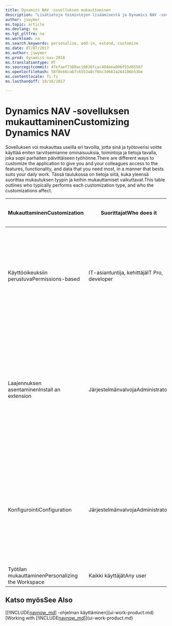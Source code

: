 ```yaml
---
title: Dynamics NAV -sovelluksen mukauttaminen
description: "Lisätietoja toimintojen lisäämisestä ja Dynamics NAV -sovelluksen mukauttamisesta."
author: jswymer
ms.topic: article
ms.devlang: na
ms.tgt_pltfrm: na
ms.workload: na
ms.search.keywords: personalize, add-in, extend, customize
ms.date: 07/07/2017
ms.author: jswymer
ms.prod: dynamics-nav-2018
ms.translationtype: HT
ms.sourcegitcommit: 4fefaef7380ac10836fcac404eea006f55d8556f
ms.openlocfilehash: 58f8e60cab7c6553a8cf6bc3d661a264186b53be
ms.contentlocale: fi-fi
ms.lasthandoff: 10/16/2017

---
```

# <a name="customizing-dynamics-nav"></a><span data-ttu-id="ce6cf-103">Dynamics NAV -sovelluksen mukauttaminen</span><span class="sxs-lookup"><span data-stu-id="ce6cf-103">Customizing Dynamics NAV</span></span>
<span data-ttu-id="ce6cf-104">Sovelluksen voi mukauttaa useilla eri tavoilla, jotta sinä ja työtoverisi voitte käyttää eniten tarvitsemianne ominaisuuksia, toimintoja ja tietoja tavalla, joka sopii parhaiten päivittäiseen työhönne.</span><span class="sxs-lookup"><span data-stu-id="ce6cf-104">There are different ways to customize the application to give you and your colleagues access to the features, functionality, and data that you need most, in a manner that bests suits your daily work.</span></span> <span data-ttu-id="ce6cf-105">Tässä taulukossa on tietoja siitä, kuka yleensä suorittaa mukautuksen tyypin ja keihin mukauttamiset vaikuttavat.</span><span class="sxs-lookup"><span data-stu-id="ce6cf-105">This table outlines who typically performs each customization type, and who the customizations affect.</span></span>

| <span data-ttu-id="ce6cf-106">Mukauttaminen</span><span class="sxs-lookup"><span data-stu-id="ce6cf-106">Customization</span></span>   |<span data-ttu-id="ce6cf-107">Suorittajat</span><span class="sxs-lookup"><span data-stu-id="ce6cf-107">Who does it</span></span>|  <span data-ttu-id="ce6cf-108">Description</span><span class="sxs-lookup"><span data-stu-id="ce6cf-108">Description</span></span>  |  <span data-ttu-id="ce6cf-109">Muutosten näkijät</span><span class="sxs-lookup"><span data-stu-id="ce6cf-109">Who sees the changes</span></span>  |  <span data-ttu-id="ce6cf-110">Lisätietoja</span><span class="sxs-lookup"><span data-stu-id="ce6cf-110">More information</span></span>  |
|-----------------|---|---------------|------------------------|--------------------|
|<span data-ttu-id="ce6cf-111">Käyttöoikeuksiin perustuva</span><span class="sxs-lookup"><span data-stu-id="ce6cf-111">Permissions-based</span></span>|<span data-ttu-id="ce6cf-112">IT-asiantuntija, kehittäjä</span><span class="sxs-lookup"><span data-stu-id="ce6cf-112">IT Pro, developer</span></span>|<span data-ttu-id="ce6cf-113">Näytä tai piilota käyttöliittymäelementtejä käyttöoikeussopimuksen tai käyttäjän pohjana olevien taulukoiden oikeuksien perusteella.</span><span class="sxs-lookup"><span data-stu-id="ce6cf-113">Show or hide user interface elements based on the license or the user's permissions to the underlying tables.</span></span> <span data-ttu-id="ce6cf-114">Kaikki elementit, kentät, toiminnot ja sivun osat voi poistaa käyttäjän näkymästä.</span><span class="sxs-lookup"><span data-stu-id="ce6cf-114">All elements, fields, actions, and page parts, can be removed from the user’s view.</span></span>|<span data-ttu-id="ce6cf-115">Kaikki yrityksen käyttäjät.</span><span class="sxs-lookup"><span data-stu-id="ce6cf-115">All users in all companies.</span></span>|[<span data-ttu-id="ce6cf-116">Käyttöliittymän elementtien poistaminen käyttöoikeuksien mukaan</span><span class="sxs-lookup"><span data-stu-id="ce6cf-116">Removing Elements from the User Interface According to Permissions</span></span>](https://msdn.microsoft.com/en-us/dynamics-nav/removing-elements-from-the-user-interface-according-to-permissions)|
|<span data-ttu-id="ce6cf-117">Laajennuksen asentaminen</span><span class="sxs-lookup"><span data-stu-id="ce6cf-117">Install an extension</span></span>|<span data-ttu-id="ce6cf-118">Järjestelmänvalvoja</span><span class="sxs-lookup"><span data-stu-id="ce6cf-118">Administrator</span></span>|<span data-ttu-id="ce6cf-119">Laajennukset ovat kuin pieniä sovelluksia, jotka esimerkiksi sisältävät lisätoimintoja, muuttavat toimintaa tai mahdollistavat uuden online-palvelun käyttöoikeuden.</span><span class="sxs-lookup"><span data-stu-id="ce6cf-119">Extensions are like small applications that add functionality, change behavior, provide access to new online services, and more.</span></span> <span data-ttu-id="ce6cf-120">Microsoft tarjoaa esimerkiksi laajennuksen, joka mahdollistaa integroinnin PayPal Payments Standard -ohjelman kanssa.</span><span class="sxs-lookup"><span data-stu-id="ce6cf-120">For example, Microsoft provides an extension that provides integration with PayPal Payments Standard.</span></span>|<span data-ttu-id="ce6cf-121">Kaikki yrityksen käyttäjät.</span><span class="sxs-lookup"><span data-stu-id="ce6cf-121">All users in all companies.</span></span>|[<span data-ttu-id="ce6cf-122">Laajennusten käyttämisen mukauttaminen</span><span class="sxs-lookup"><span data-stu-id="ce6cf-122">Customizing Using Extensions</span></span>](ui-extensions.md)|
|<span data-ttu-id="ce6cf-123">Konfigurointi</span><span class="sxs-lookup"><span data-stu-id="ce6cf-123">Configuration</span></span>|<span data-ttu-id="ce6cf-124">Järjestelmänvalvoja</span><span class="sxs-lookup"><span data-stu-id="ce6cf-124">Administrator</span></span>| <span data-ttu-id="ce6cf-125">Mukauta useiden käyttäjien käyttöliittymää lisäämällä tai poistamalla käyttöliittymäelementtejä oikeuksien perusteella tai mukauttamalla profiilia, johon käyttäjät on liitetty (käyttämällä käyttäjien käytettävissä olevia mukautustoimintoja).</span><span class="sxs-lookup"><span data-stu-id="ce6cf-125">Customize the user interface for multiple users by adding/removing user interface elements based on permissions, or by customizing a profile that the users are assigned to (using the same personlaization features available to users).</span></span>|<span data-ttu-id="ce6cf-126">Kaikki profiiliin liitetyt käyttäjät.</span><span class="sxs-lookup"><span data-stu-id="ce6cf-126">All users of a profile.</span></span> |[<span data-ttu-id="ce6cf-127">Käyttöliittymän määrittäminen käyttäjiä varten</span><span class="sxs-lookup"><span data-stu-id="ce6cf-127">Configuring the User Interface for Users</span></span>](admin-configure-user-interface.md)|  
|<span data-ttu-id="ce6cf-128">Työtilan mukauttaminen</span><span class="sxs-lookup"><span data-stu-id="ce6cf-128">Personalizing the Workspace</span></span>|<span data-ttu-id="ce6cf-129">Kaikki käyttäjät</span><span class="sxs-lookup"><span data-stu-id="ce6cf-129">Any user</span></span>|<span data-ttu-id="ce6cf-130">Muuta sivujen asettelua ja sisältöä.</span><span class="sxs-lookup"><span data-stu-id="ce6cf-130">Change the layout and content of your pages.</span></span>|<span data-ttu-id="ce6cf-131">Vain käyttäjä.</span><span class="sxs-lookup"><span data-stu-id="ce6cf-131">User only.</span></span>|[<span data-ttu-id="ce6cf-132">Työtilojen mukauttaminen</span><span class="sxs-lookup"><span data-stu-id="ce6cf-132">Personalizing Workspaces</span></span>](ui-personalization-overview.md)|

## <a name="see-also"></a><span data-ttu-id="ce6cf-133">Katso myös</span><span class="sxs-lookup"><span data-stu-id="ce6cf-133">See Also</span></span>
<span data-ttu-id="ce6cf-134">[[!INCLUDE[navnow_md](includes/navnow_md.md)] -ohjelman käyttäminen](ui-work-product.md)</span><span class="sxs-lookup"><span data-stu-id="ce6cf-134">[Working with [!INCLUDE[navnow_md](includes/navnow_md.md)]](ui-work-product.md)</span></span>  


